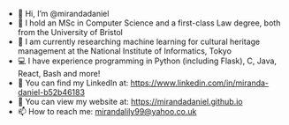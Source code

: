 - 👋 Hi, I’m @mirandadaniel
- 👀 I hold an MSc in Computer Science and a first-class Law degree, both from the University of Bristol
- 🌱 I am currently researching machine learning for cultural heritage management at the National Institute of Informatics, Tokyo 
- 💻 I have experience programming in Python (including Flask), C, Java, React, Bash and more!
- 🍏 You can find my LinkedIn at: https://www.linkedin.com/in/miranda-daniel-b52b46183
- 🌸 You can view my website at: https://mirandadaniel.github.io
- 📫 How to reach me: mirandalily99@yahoo.co.uk

<!---
mirandadaniel/mirandadaniel is a ✨ special ✨ repository because its `README.md` (this file) appears on your GitHub profile.
You can click the Preview link to take a look at your changes.
--->
